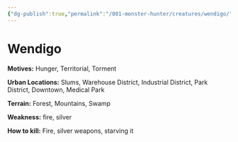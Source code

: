 ```yaml
---
{"dg-publish":true,"permalink":"/001-monster-hunter/creatures/wendigo/"}
---
```


# Wendigo

**Motives:** Hunger, Territorial, Torment

**Urban Locations:** Slums, Warehouse District, Industrial District, Park District, Downtown, Medical Park

**Terrain:** Forest, Mountains, Swamp

**Weakness:** fire, silver

**How to kill:** Fire, silver weapons, starving it


